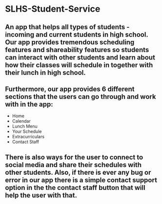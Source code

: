 # SLHS-Student-Service
## An app that helps all types of students - incoming and current students in high school. Our app provides tremendous scheduling features and shareability features so students can interact with other students and learn about how their classes will schedule in together with their lunch in high school. 
## Furthermore, our app provides 6 different sections that the users can go through and work with in the app: 
* Home 
* Calendar 
* Lunch Menu
* Your Schedule 
* Extracurriculars 
* Contact Staff 

## There is also ways for the user to connect to social media and share their schedules with other students. Also, if there is ever any bug or error in our app there is a simple contact support option in the the contact staff button that will help the user with that. 
